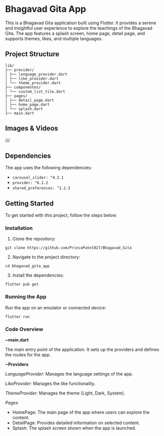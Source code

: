 # Bhagavad Gita App

This is a Bhagavad Gita application built using Flutter. It provides a serene and insightful user experience to explore the teachings of the Bhagavad Gita. The app features a splash screen, home page, detail page, and supports themes, likes, and multiple languages.

## Project Structure

```
lib/
├── provider/
│ ├── language_provider.dart
│ ├── like_provider.dart
│ └── theme_provider.dart
├── componentes/
│ └── custom_list_tile.dart
├── pages/
│ ├── detail_page.dart
│ ├── home_page.dart
│ └── splash.dart
├── main.dart
```

## Images & Videos

///


## Dependencies

The app uses the following dependencies:

- `carousel_slider: ^4.2.1`
- `provider: ^6.1.2`
- `shared_preferences: ^2.2.3`

## Getting Started

To get started with this project, follow the steps below:

### Installation

1. Clone the repository:

```
git clone https://github.com/PrincePatel027/Bhagavad_Gita
```

2. Navigate to the project directory:

```
cd bhagavad_gita_app
```

3. Install the dependencies:

```
flutter pub get
```

### Running the App
Run the app on an emulator or connected device:

```
flutter run
```

### Code Overview

**~main.dart**

The main entry point of the application. It sets up the providers and defines the routes for the app.

**~Providers**

*LanguageProvider:* Manages the language settings of the app.

*LikeProvider:* Manages the like functionality.

*ThemeProvider:* Manages the theme (Light, Dark, System).

*Pages*

- HomePage: The main page of the app where users can explore the content.
- DetailPage: Provides detailed information on selected content.
- Splash: The splash screen shown when the app is launched.
